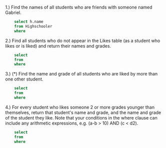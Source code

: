 1.) Find the names of all students who are friends with someone named Gabriel.
```sql
    select h.name
    from Highschooler
    where 
```

2.) Find all students who do not appear in the Likes table (as a student who likes or is liked) and return their names and grades.
```sql
    select
    from 
    where 
```

3.) (*) Find the name and grade of all students who are liked by more than one other student.
```sql
    select
    from 
    where 
```

4.) For every student who likes someone 2 or more grades younger than themselves, return that student's name and grade, and the name and grade of the student they like. Note that your conditions in the where clause can include any arithmetic expressions, e.g. (a-b > 10) AND (c < d2).
```sql
    select
    from 
    where 
```